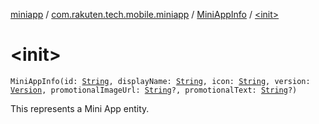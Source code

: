 [miniapp](../../index.md) / [com.rakuten.tech.mobile.miniapp](../index.md) / [MiniAppInfo](index.md) / [&lt;init&gt;](./-init-.md)

# &lt;init&gt;

`MiniAppInfo(id: `[`String`](https://kotlinlang.org/api/latest/jvm/stdlib/kotlin/-string/index.html)`, displayName: `[`String`](https://kotlinlang.org/api/latest/jvm/stdlib/kotlin/-string/index.html)`, icon: `[`String`](https://kotlinlang.org/api/latest/jvm/stdlib/kotlin/-string/index.html)`, version: `[`Version`](../-version/index.md)`, promotionalImageUrl: `[`String`](https://kotlinlang.org/api/latest/jvm/stdlib/kotlin/-string/index.html)`?, promotionalText: `[`String`](https://kotlinlang.org/api/latest/jvm/stdlib/kotlin/-string/index.html)`?)`

This represents a Mini App entity.

